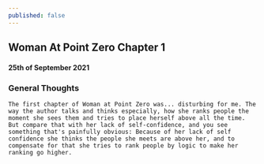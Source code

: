 ```yaml
---
published: false
---
```

## Woman At Point Zero Chapter 1

#### 25th of September 2021

### General Thoughts
	The first chapter of Woman at Point Zero was... disturbing for me. The way the author talks and thinks especially, how she ranks people the moment she sees them and tries to place herself above all the time. But compare that with her lack of self-confidence, and you see something that's painfully obvious: Because of her lack of self confidence she thinks the people she meets are above her, and to compensate for that she tries to rank people by logic to make her ranking go higher. 